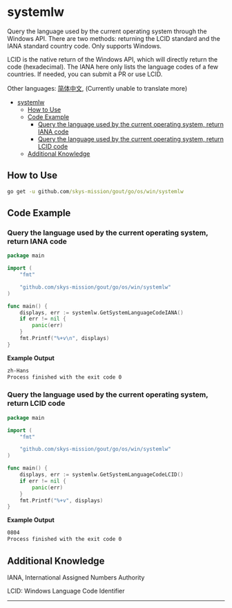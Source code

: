 # systemlw

Query the language used by the current operating system through the Windows API. There are two methods: returning the LCID standard and the IANA standard country code. Only supports Windows.

LCID is the native return of the Windows API, which will directly return the code (hexadecimal). The IANA here only lists the language codes of a few countries. If needed, you can submit a PR or use LCID.

Other languages: [简体中文](README_zh.md), (Currently unable to translate more)

<!-- TOC -->
* [systemlw](#systemlw)
  * [How to Use](#how-to-use)
  * [Code Example](#code-example)
    * [Query the language used by the current operating system, return IANA code](#query-the-language-used-by-the-current-operating-system-return-iana-code)
    * [Query the language used by the current operating system, return LCID code](#query-the-language-used-by-the-current-operating-system-return-lcid-code)
  * [Additional Knowledge](#additional-knowledge)
<!-- TOC -->

## How to Use

```cmd
go get -u github.com/skys-mission/gout/go/os/win/systemlw
```

## Code Example

### Query the language used by the current operating system, return IANA code

```go
package main

import (
	"fmt"

	"github.com/skys-mission/gout/go/os/win/systemlw"
)

func main() {
	displays, err := systemlw.GetSystemLanguageCodeIANA()
	if err != nil {
		panic(err)
	}
	fmt.Printf("%+v\n", displays)
}

```

**Example Output**

```cmd
zh-Hans
Process finished with the exit code 0
```

### Query the language used by the current operating system, return LCID code

```go
package main

import (
	"fmt"

	"github.com/skys-mission/gout/go/os/win/systemlw"
)

func main() {
	displays, err := systemlw.GetSystemLanguageCodeLCID()
	if err != nil {
		panic(err)
	}
	fmt.Printf("%+v", displays)
}

```

**Example Output**

```cmd
0804
Process finished with the exit code 0
```

## Additional Knowledge

IANA, International Assigned Numbers Authority

LCID: Windows Language Code Identifier

---